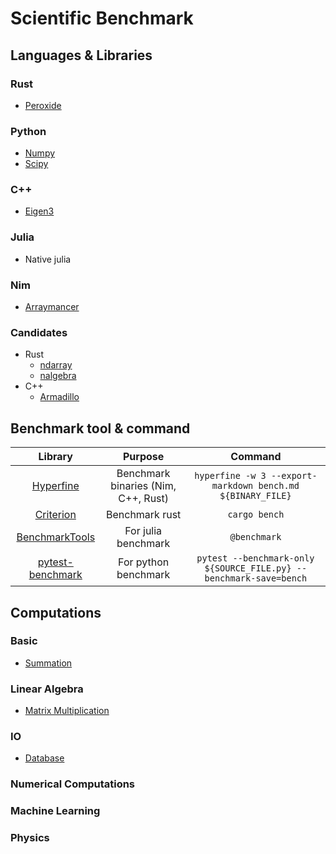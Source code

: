 # Scientific Benchmark

## Languages & Libraries

### Rust

* [Peroxide](https://github.com/Axect/Peroxide)

### Python

* [Numpy](https://numpy.org/)
* [Scipy](https://www.scipy.org/)

### C++

* [Eigen3](http://eigen.tuxfamily.org/index.php?title=Main_Page)

### Julia

* Native julia

### Nim

* [Arraymancer](https://github.com/mratsim/Arraymancer)

### Candidates

* Rust    
    * [ndarray](https://github.com/rust-ndarray/ndarray)
    * [nalgebra](https://nalgebra.org/)
* C++
    * [Armadillo](http://arma.sourceforge.net/)

## Benchmark tool & command

Library | Purpose | Command
:-----: | :-----: | :-----:
[Hyperfine](https://github.com/sharkdp/hyperfine) | Benchmark binaries (Nim, C++, Rust) | `hyperfine -w 3 --export-markdown bench.md ${BINARY_FILE}`
[Criterion](https://github.com/bheisler/criterion.rs) | Benchmark rust | `cargo bench`
[BenchmarkTools](https://github.com/JuliaCI/BenchmarkTools.jl) | For julia benchmark | `@benchmark`
[pytest-benchmark](https://github.com/ionelmc/pytest-benchmark) | For python benchmark | `pytest --benchmark-only ${SOURCE_FILE.py} --benchmark-save=bench`

## Computations

### Basic

* [Summation](./Basic/sum)

### Linear Algebra

* [Matrix Multiplication](./Linear_Algebra/matmul)

### IO

* [Database](./IO/db)

### Numerical Computations

### Machine Learning

### Physics
